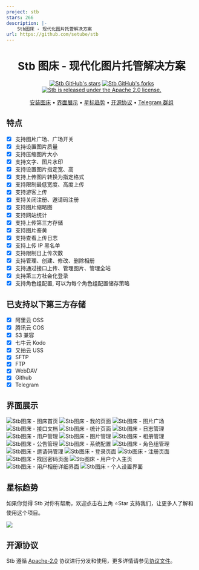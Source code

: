 ```yaml
---
project: stb
stars: 266
description: |-
    Stb图床 - 现代化图片托管解决方案
url: https://github.com/setube/stb
---
```


<div align="center">

# Stb 图床 - 现代化图片托管解决方案

[![Stb GitHub's stars](https://img.shields.io/github/stars/setube/stb?style=social)](https://github.com/setube/stb/stargazers)
[![Stb GitHub's forks](https://img.shields.io/github/forks/setube/stb?style=social)](https://github.com/setube/stb/network/members)
[![Stb is released under the Apache 2.0 license.](https://img.shields.io/badge/License-Apache%202.0-blue)](/LICENSE)

[安装图床](https://github.com/setube/stb/wiki/install) • [界面展示](#界面展示) • [星标趋势](#星标趋势) • [开源协议](#开源协议) • [Telegram 群组](https://t.me/+jDH_82deSmc4NzRl)

</div>

## 特点

- [x] 支持图片广场、广场开关
- [x] 支持设置图片质量
- [x] 支持压缩图片大小
- [x] 支持文字、图片水印
- [x] 支持设置图片指定宽、高
- [x] 支持上传图片转换为指定格式
- [x] 支持限制最低宽度、高度上传
- [x] 支持游客上传
- [x] 支持关闭注册、邀请码注册
- [x] 支持图片缩略图
- [x] 支持网站统计
- [x] 支持上传第三方存储
- [x] 支持图片鉴黄
- [x] 支持查看上传日志
- [x] 支持上传 IP 黑名单
- [x] 支持限制日上传次数
- [x] 支持管理、创建、修改、删除相册
- [x] 支持通过接口上传、管理图片、管理全站
- [x] 支持第三方社会化登录
- [x] 支持角色组配置, 可以为每个角色组配置储存策略

## 已支持以下第三方存储

- [x] 阿里云 OSS
- [x] 腾讯云 COS
- [x] S3 兼容
- [x] 七牛云 Kodo
- [x] 又拍云 USS
- [x] SFTP
- [x] FTP
- [x] WebDAV
- [x] Github
- [x] Telegram

## 界面展示

![Stb图床 - 图床首页](./docs/1.jpg)
![Stb图床 - 我的页面](./docs/2.jpg)
![Stb图床 - 图片广场](./docs/3.jpg)
![Stb图床 - 接口文档](./docs/4.jpg)
![Stb图床 - 统计页面](./docs/5.jpg)
![Stb图床 - 日志管理](./docs/6.jpg)
![Stb图床 - 用户管理](./docs/7.jpg)
![Stb图床 - 图片管理](./docs/8.jpg)
![Stb图床 - 相册管理](./docs/9.jpg)
![Stb图床 - 公告管理](./docs/10.jpg)
![Stb图床 - 系统配置](./docs/11.jpg)
![Stb图床 - 角色组管理](./docs/12.jpg)
![Stb图床 - 邀请码管理](./docs/13.jpg)
![Stb图床 - 登录页面](./docs/14.jpg)
![Stb图床 - 注册页面](./docs/15.jpg)
![Stb图床 - 找回密码页面](./docs/16.jpg)
![Stb图床 - 用户个人主页](./docs/17.jpg)
![Stb图床 - 用户相册详细界面](./docs/18.jpg)
![Stb图床 - 个人设置界面](./docs/19.jpg)

## 星标趋势

如果你觉得 Stb 对你有帮助，欢迎点击右上角 ⭐Star 支持我们，让更多人了解和使用这个项目。

<img src="https://api.star-history.com/svg?repos=setube/stb&type=Date" />

## 开源协议

Stb 遵循 [Apache-2.0](https://opensource.org/license/apache-2-0) 协议进行分发和使用，更多详情请参见[协议文件](/LICENSE)。

